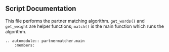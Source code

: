 ```{include} README.md
```

## Script Documentation
This file performs the partner matching algorithm. `get_words()` and 
`get_weight` are helper functions; `match()` is the main function which runs 
the algorithm.

```{eval-rst}
.. automodule:: partnermatcher.main
    :members:
```
